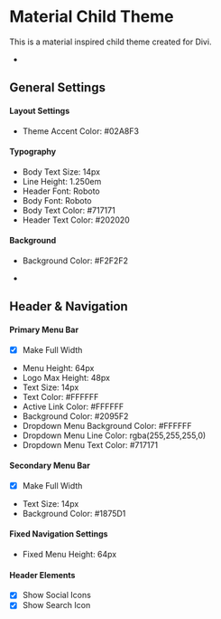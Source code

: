 # Material Child Theme
This is a material inspired child theme created for Divi.

-


## General Settings

#### Layout Settings
- Theme Accent Color: #02A8F3

#### Typography
- Body Text Size: 14px
- Line Height: 1.250em
- Header Font: Roboto
- Body Font: Roboto
- Body Text Color: #717171
- Header Text Color: #202020

#### Background
- Background Color: #F2F2F2

-

## Header & Navigation

#### Primary Menu Bar
- [x] Make Full Width
- Menu Height: 64px
- Logo Max Height: 48px
- Text Size: 14px
- Text Color: #FFFFFF
- Active Link Color: #FFFFFF
- Background Color: #2095F2
- Dropdown Menu Background Color: #FFFFFF
- Dropdown Menu Line Color: rgba(255,255,255,0)
- Dropdown Menu Text Color: #717171

#### Secondary Menu Bar
- [x] Make Full Width
- Text Size: 14px
- Background Color: #1875D1

#### Fixed Navigation Settings
- Fixed Menu Height: 64px

#### Header Elements
- [x] Show Social Icons
- [x] Show Search Icon